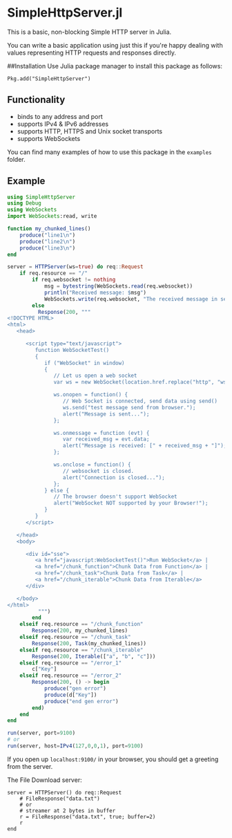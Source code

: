 # SimpleHttpServer.jl

This is a basic, non-blocking Simple HTTP server in Julia.

You can write a basic application using just this if you're happy dealing with values representing HTTP requests and responses directly.


##Installation
Use Julia package manager to install this package as follows:
```
Pkg.add("SimpleHttpServer")
```

## Functionality
* binds to any address and port
* supports IPv4 & IPv6 addresses
* supports HTTP, HTTPS and Unix socket transports
* supports WebSockets

You can find many examples of how to use this package in the `examples` folder.

## Example

```julia
using SimpleHttpServer
using Debug
using WebSockets
import WebSockets:read, write

function my_chunked_lines()
    produce("line1\n")
    produce("line2\n")
    produce("line3\n")
end

server = HTTPServer(ws=true) do req::Request
    if req.resource == "/"
        if req.websocket != nothing
            msg = bytestring(WebSockets.read(req.websocket))
            println("Received message: $msg")
            WebSockets.write(req.websocket, "The received message in server is: $msg")
        else
          Response(200, """
<!DOCTYPE HTML>
<html>
   <head>

      <script type="text/javascript">
         function WebSocketTest()
         {
            if ("WebSocket" in window)
            {
               // Let us open a web socket
               var ws = new WebSocket(location.href.replace("http", "ws"));

               ws.onopen = function() {
                  // Web Socket is connected, send data using send()
                  ws.send("test message send from browser.");
                  alert("Message is sent...");
               };

               ws.onmessage = function (evt) {
                  var received_msg = evt.data;
                  alert("Message is received: [" + received_msg + "]");
               };

               ws.onclose = function() {
                  // websocket is closed.
                  alert("Connection is closed...");
               };
            } else {
               // The browser doesn't support WebSocket
               alert("WebSocket NOT supported by your Browser!");
            }
         }
      </script>

   </head>
   <body>

      <div id="sse">
         <a href="javascript:WebSocketTest()">Run WebSocket</a> |
         <a href="/chunk_function">Chunk Data from Function</a> |
         <a href="/chunk_task">Chunk Data from Task</a> |
         <a href="/chunk_iterable">Chunk Data from Iterable</a>
      </div>

   </body>
</html>
          """)
        end
    elseif req.resource == "/chunk_function"
        Response(200, my_chunked_lines)
    elseif req.resource == "/chunk_task"
        Response(200, Task(my_chunked_lines))
    elseif req.resource == "/chunk_iterable"
        Response(200, Iterable(["a", "b", "c"]))
    elseif req.resource == "/error_1"
        c["Key"]
    elseif req.resource == "/error_2"
        Response(200, () -> begin
            produce("gen error")
            produce(d["Key"])
            produce("end gen error")
        end)
    end
end

run(server, port=9100)
# or
run(server, host=IPv4(127,0,0,1), port=9100)
```
If you open up `localhost:9100/` in your browser, you should get a greeting from the server.

The File Download server:

```
server = HTTPServer() do req::Request
    # FileResponse("data.txt")
    # or
    # streamer at 2 bytes in buffer
    r = FileResponse("data.txt", true; buffer=2)
    r
end
```
